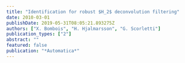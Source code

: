 ```yaml
---
title: "Identification for robust $H_2$ deconvolution filtering"
date: 2010-03-01
publishDate: 2019-05-31T08:05:21.893275Z
authors: ["X. Bombois", "H. Hjalmarsson", "G. Scorletti"]
publication_types: ["2"]
abstract: ""
featured: false
publication: "*Automatica*"
---
```


